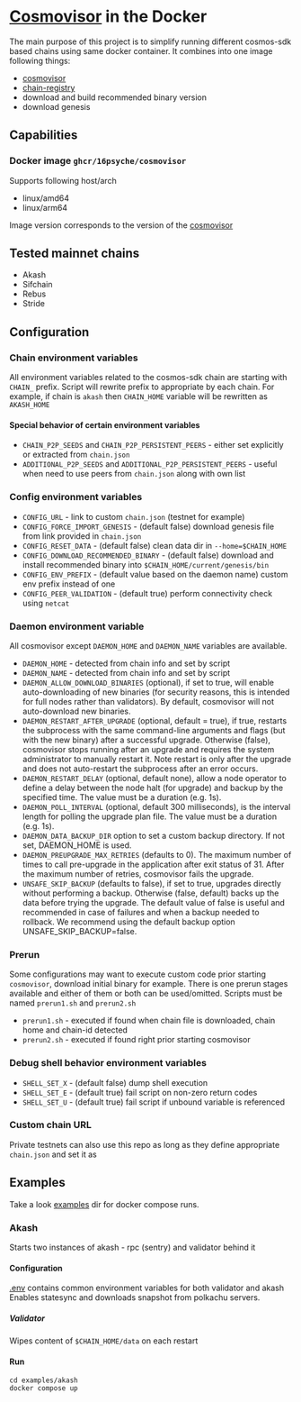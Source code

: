 # [Cosmovisor](https://github.com/cosmos/cosmos-sdk/tree/main/cosmovisor) in the Docker

The main purpose of this project is to simplify running different cosmos-sdk based chains using same docker container.
It combines into one image following things:
- [cosmovisor](https://github.com/cosmos/cosmos-sdk/tree/main/cosmovisor)
- [chain-registry](https://github.com/cosmos/chain-registry)
- download and build recommended binary version
- download genesis

## Capabilities
### Docker image `ghcr/16psyche/cosmovisor`
Supports following host/arch
- linux/amd64
- linux/arm64

Image version corresponds to the version of the [cosmovisor](https://github.com/cosmos/cosmos-sdk/tree/main/cosmovisor)

## Tested mainnet chains
- Akash
- Sifchain
- Rebus
- Stride

## Configuration
### Chain environment variables
All environment variables related to the cosmos-sdk chain are starting with `CHAIN_` prefix.
Script will rewrite prefix to appropriate by each chain. For example, if chain is `akash` then `CHAIN_HOME` variable will be rewritten as `AKASH_HOME`

#### Special behavior of certain environment variables
 - `CHAIN_P2P_SEEDS` and `CHAIN_P2P_PERSISTENT_PEERS` - either set explicitly or extracted from `chain.json`
 - `ADDITIONAL_P2P_SEEDS` and `ADDITIONAL_P2P_PERSISTENT_PEERS` - useful when need to use peers from `chain.json` along with own list

### Config environment variables
 - `CONFIG_URL` - link to custom `chain.json` (testnet for example)
 - `CONFIG_FORCE_IMPORT_GENESIS` - (default false) download genesis file from link provided in `chain.json`
 - `CONFIG_RESET_DATA` - (default false) clean data dir in `--home=$CHAIN_HOME`
 - `CONFIG_DOWNLOAD_RECOMMENDED_BINARY` - (default false) download and install recommended binary into `$CHAIN_HOME/current/genesis/bin`
 - `CONFIG_ENV_PREFIX` - (default value based on the daemon name) custom env prefix instead of one
 - `CONFIG_PEER_VALIDATION` - (default true) perform connectivity check using `netcat`

### Daemon environment variable
All cosmovisor except `DAEMON_HOME` and `DAEMON_NAME` variables are available.
 - `DAEMON_HOME` - detected from chain info and set by script
 - `DAEMON_NAME` - detected from chain info and set by script
 - `DAEMON_ALLOW_DOWNLOAD_BINARIES` (optional), if set to true, will enable auto-downloading of new binaries (for security reasons, this is intended for full nodes rather than validators). By default, cosmovisor will not auto-download new binaries.
 - `DAEMON_RESTART_AFTER_UPGRADE` (optional, default = true), if true, restarts the subprocess with the same command-line arguments and flags (but with the new binary) after a successful upgrade. Otherwise (false), cosmovisor stops running after an upgrade and requires the system administrator to manually restart it. Note restart is only after the upgrade and does not auto-restart the subprocess after an error occurs.
 - `DAEMON_RESTART_DELAY` (optional, default none), allow a node operator to define a delay between the node halt (for upgrade) and backup by the specified time. The value must be a duration (e.g. 1s).
 - `DAEMON_POLL_INTERVAL` (optional, default 300 milliseconds), is the interval length for polling the upgrade plan file. The value must be a duration (e.g. 1s).
 - `DAEMON_DATA_BACKUP_DIR` option to set a custom backup directory. If not set, DAEMON_HOME is used.
 - `DAEMON_PREUPGRADE_MAX_RETRIES` (defaults to 0). The maximum number of times to call pre-upgrade in the application after exit status of 31. After the maximum number of retries, cosmovisor fails the upgrade.
 - `UNSAFE_SKIP_BACKUP` (defaults to false), if set to true, upgrades directly without performing a backup. Otherwise (false, default) backs up the data before trying the upgrade. The default value of false is useful and recommended in case of failures and when a backup needed to rollback. We recommend using the default backup option UNSAFE_SKIP_BACKUP=false.

### Prerun
Some configurations may want to execute custom code prior starting `cosmovisor`, download initial binary for example.
There is one prerun stages available and either of them or both can be used/omitted. 
Scripts must be named `prerun1.sh` and `prerun2.sh`
 - `prerun1.sh` - executed if found when chain file is downloaded, chain home and chain-id detected
 - `prerun2.sh` - executed if found right prior starting cosmovisor

### Debug shell behavior environment variables
 - `SHELL_SET_X` - (default false) dump shell execution
 - `SHELL_SET_E` - (default true) fail script on non-zero return codes
 - `SHELL_SET_U` - (default true) fail script if unbound variable is referenced

### Custom chain URL
Private testnets can also use this repo as long as they define appropriate `chain.json` and set it as

## Examples
Take a look [examples](examples) dir for docker compose runs.

### Akash
Starts two instances of akash - rpc (sentry) and validator behind it

#### Configuration
[.env](examples/akash/.env) contains common environment variables for both validator and akash
Enables statesync and downloads snapshot from polkachu servers.

##### Validator
Wipes content of `$CHAIN_HOME/data` on each restart

#### Run
```shell
cd examples/akash
docker compose up
```
